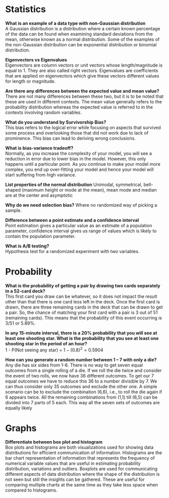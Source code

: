 # Statistics
**What is an example of a data type with non-Gaussian distribution**  
A Gaussian distribution is a distribution where a certain known percentage of the data can be found when examining standard deviations from the mean, otherwise known as a normal distribution. Some of the examples of the non-Gaussian distribution can be exponential distribution or binomial distribution.

**Eigenvectors vs Eigenvalues**  
Eigenvectors are column vectors or unit vectors whose length/magnitude is equal to 1. They are also called right vectors. Eigenvalues are coefficients that are applied on eigenvectors which give these vectors different values for length or magnitude.

**Are there any differences between the expected value and mean value?**  
There are not many differences between these two, but it is to be noted that these are used in different contexts. The mean value generally refers to the probability distribution whereas the expected value is referred to in the contexts involving random variables.

**What do you understand by Survivorship Bias?**   
This bias refers to the logical error while focusing on aspects that survived some process and overlooking those that did not work due to lack of prominence. This bias can lead to deriving wrong conclusions.


**What is bias-variance tradeoff?**  
Normally, as you increase the complexity of your model, you will see a reduction in error due to lower bias in the model. However, this only happens until a particular point. As you continue to make your model more complex, you end up over-fitting your model and hence your model will start suffering from high variance.

**List properties of the normal distribution**
Unimodal, symmetrical, bell-shaped (maximum height or mode at the mean), mean mode and median are at the center and asymptotic

**Why do we need selection bias?**
Where no randomized way of picking a sample.

**Difference between a point estimate and a confidence interval**  
Point estimation gives a particular value as an estimate of a population parameter, confidence interval gives us range of values which is likely to contain the population parameter.

**What is A/B testing?**  
Hypothesis test for a randomized experiment with two variables.

# Probability
**What is the probability of getting a pair by drawing two cards separately in a 52-card deck?**  
This first card you draw can be whatever, so it does not impact the result other than that there is one card less left in the deck. Once the first card is drawn, there are three remaining cards in the deck that can be drawn to get a pair. So, the chance of matching your first card with a pair is 3 out of 51 (remaining cards). This means that the probability of this event occurring is 3/51 or 5.89%.

**In any 15-minute interval, there is a 20% probability that you will see at least one shooting star. What is the probability that you see at least one shooting star in the period of an hour?**  
1 - P(Not seeing any star) = $1 - (0.8)^2 = 0.5904$

**How can you generate a random number between 1 – 7 with only a die?**  
Any die has six sides from 1-6. There is no way to get seven equal outcomes from a single rolling of a die.
If we roll the die twice and consider the event of two rolls, we now have 36 different outcomes. To get
our 7 equal outcomes we have to reduce this 36 to a number divisible by 7. We can thus consider only 35
outcomes and exclude the other one. A simple scenario can be to exclude the combination (6,6), i.e., to
roll the die again if 6 appears twice. All the remaining combinations from (1,1) till (6,5) can be divided into 7 parts of 5 each. This way all the seven sets of outcomes are equally likely


# Graphs
**Differentiate between box plot and histogram**  
Box plots and histograms are both visualizations used for showing data distributions for efficient communication of information.
Histograms are the bar chart representation of information that represents the frequency of numerical variable values that are useful in estimating probability distribution, variations and outliers.
Boxplots are used for communicating different aspects of data distribution where the shape of the distribution is not seen but still the insights can be gathered. These are useful for comparing multiple charts at the same time as they take less space when compared to histograms.